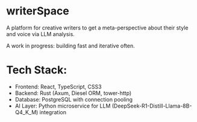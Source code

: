 ﻿# writerSpace
A platform for creative writers to get a meta-perspective about their style and voice via LLM analysis. 

A work in progress: building fast and iterative often.

# Tech Stack: 
* Frontend: React, TypeScript, CSS3
* Backend: Rust (Axum, Diesel ORM, tower-http)
* Database: PostgreSQL with connection pooling
* AI Layer: Python microservice for LLM (DeepSeek-R1-Distill-Llama-8B-Q4_K_M) integration